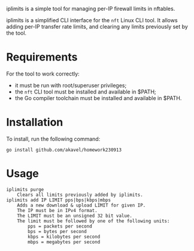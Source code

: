 
iplimits is a simple tool for managing per-IP firewall limits in nftables.

iplimits is a simplified CLI interface for the `nft` Linux CLI tool.
It allows adding per-IP transfer rate limits, and clearing any limits
previously set by the tool.

# Requirements

For the tool to work correctly:

  - it must be run with root/superuser privileges;
  - the `nft` CLI tool must be installed and available in $PATH;
  - the Go compiler toolchain must be installed and available in $PATH.

# Installation

To install, run the following command:

	go install github.com/akavel/homework230913

# Usage

	iplimits purge
		Clears all limits previously added by iplimits.
	iplimits add IP LIMIT pps|bps|kbps|mbps
		Adds a new download & upload LIMIT for given IP.
		The IP must be in IPv4 format.
		The LIMIT must be an unsigned 32 bit value.
		The limit must be followed by one of the following units:
			pps = packets per second
			bps = bytes per second
			kbps = kilobytes per second
			mbps = megabytes per second
